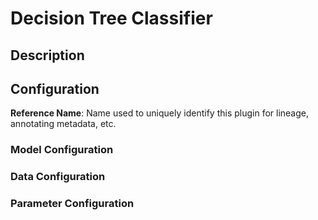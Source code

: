 
# Decision Tree Classifier

## Description

## Configuration
**Reference Name**: Name used to uniquely identify this plugin for lineage, annotating metadata, etc.

### Model Configuration

### Data Configuration

### Parameter Configuration

